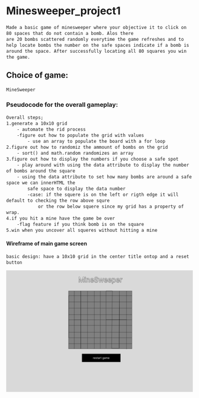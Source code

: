 # Minesweeper_project1 
    Made a basic game of minesweeper where your objective it to click on 80 spaces that do not contain a bomb. Alos there 
    are 20 bombs scattered randomly everytime the game refreshes and to help locate bombs the number on the safe spaces indicate if a bomb is around the space. After successfully locating all 80 squares you win the game. 
## Choice of game:
    MineSweeper
### Pseudocode for the overall gameplay:
    Overall steps;
    1.generate a 10x10 grid 
        - automate the rid process 
        -figure out how to populate the grid with values 
            - use an array to populate the board with a for loop
    2.figure out how to randomiz the ammount of bombs on the grid 
        - sort() and math.random randomizes an array
    3.figure out how to display the numbers if you choose a safe spot 
        - play around with using the data attribute to display the number of bombs around the square
        - using the data attribute to set how many bombs are around a safe space we can innerHTML the 
            safe space to display the data number
            -case: if the squere is on the left or rigth edge it will default to checking the row above squre
                or the row below squere since my grid has a property of wrap.
    4.if you hit a mine have the game be over 
        -flag feature if you think bomb is on the square
    5.win when you uncover all squeres without hitting a mine

#### Wireframe of main game screen 
    basic design: have a 10x10 grid in the center title ontop and a reset button

![alt text](/images/Untitled.png "wireframe")


